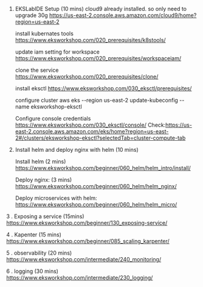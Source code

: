 1. EKSLabIDE Setup (10 mins)
    cloud9 already installed. so only need to upgrade 30g
    https://us-east-2.console.aws.amazon.com/cloud9/home?region=us-east-2
    
    install kubernates tools
    https://www.eksworkshop.com/020_prerequisites/k8stools/

    update iam setting for workspace
    https://www.eksworkshop.com/020_prerequisites/workspaceiam/

    clone the service
    https://www.eksworkshop.com/020_prerequisites/clone/

    install eksctl
    https://www.eksworkshop.com/030_eksctl/prerequisites/

    configure cluster
    aws eks --region us-east-2 update-kubeconfig --name eksworkshop-eksctl

    Configure console credentials
    https://www.eksworkshop.com/030_eksctl/console/
    Check:https://us-east-2.console.aws.amazon.com/eks/home?region=us-east-2#/clusters/eksworkshop-eksctl?selectedTab=cluster-compute-tab

2. Install helm and deploy nginx with helm (10 mins)
    
    Install helm (2 mins)
    https://www.eksworkshop.com/beginner/060_helm/helm_intro/install/

    Deploy nginx: (3 mins)
    https://www.eksworkshop.com/beginner/060_helm/helm_nginx/
        
    Deploy microservices with helm:
    https://www.eksworkshop.com/beginner/060_helm/helm_micro/

3 . Exposing a service (15mins)
    https://www.eksworkshop.com/beginner/130_exposing-service/

4 . Kapenter (15 mins)
    https://www.eksworkshop.com/beginner/085_scaling_karpenter/
        
5 . observability (20 mins)
    https://www.eksworkshop.com/intermediate/240_monitoring/

6 . logging (30 mins)
    https://www.eksworkshop.com/intermediate/230_logging/
